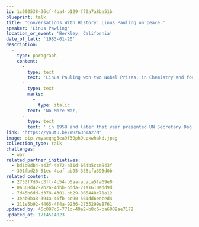 ```yaml
---
id: 1c000538-36cf-4ba4-b129-f70a7a8ba51b
blueprint: talk
title: 'Conversations With History: Linus Pauling on peace.'
speaker: 'Linus Pawling'
location_or_event: 'Berkley, California'
date_of_talk: '1983-01-20'
description:
  -
    type: paragraph
    content:
      -
        type: text
        text: 'Linus Pauling won two Nobel Prizes, in Chemistry and for Peace. This hour-long interview is powerful introduction to his determined efforts for world peace, beginning in 1945. He published his book, '
      -
        type: text
        marks:
          -
            type: italic
        text: 'No More War,'
      -
        type: text
        text: ' in 1958 and later that year presented UN Secretary Dag Hammerskold with a document for peace signed by 11,000 fellow scientists.'
link: 'https://youtu.be/WHzG3nTA27M'
image: oip.vmyseqng3ea9f30ph9upxwhakd.jpeg
collection_type: talk
challenges:
  - war
related_partner_initiatives:
  - bd1d0db4-a43f-4e72-a31d-664b5cce943f
  - 391fbd26-51ec-4caf-ab95-358cfa395d0b
related_content:
  - 2753f7d0-c3ff-4c54-b5aa-acaca5fa69e0
  - 0a368d42-7b2a-4dbb-bdda-21a1610add9d
  - 7d45b6dd-d378-4301-bb29-365448c71a12
  - 3eab0ba8-394a-46fb-bc90-561dd6eeced4
  - 211e5b92-4465-4f4a-9236-2735299e8761
updated_by: 46c097c5-771c-49e2-b8c6-ba6009ae7172
updated_at: 1714514023
---
```

